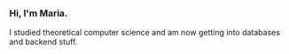 ### Hi, I'm Maria.

I studied theoretical computer science and am now getting into databases and backend stuff.

<!--There is a lot I want to learn!

most immediately
- learn and practice ASP.NET Core Web API
- learn and practice ASP.NET Core MVC
- learn more C#
- learn more .NET fundamentals

own projects
- Tender Buttons API, returning bits of poetry
- get around to cleaning up/ extending BookLog Database from my course exercise
- extend to a book organizing system, organizing lists, hopefully integrating tags/genres from library/goodreads?

also:
- deeper understanding of Relational Databases and SQL.
  - The two part course [Advanced SQL: Logical Query Processing](https://www.linkedin.com/learning/advanced-sql-logical-query-processing-part-1/) looks really helpful and approachable 
- NoSQL Databases
- cloud stuff
- more Docker, Git

What I want to learn and understand better longer term (at the moment I can't properly grasp that much of it yet):
- Database Internals - Book by Alex Petrov
- Designing Data-Intensive Applications - Book by Martin Kleppmann
- [Fundamentals of Database Engineering](https://www.udemy.com/course/database-engines-crash-course/) - Course by Hussein Nasser



⚡ Fun:

I'm a bit obsessed with books and library catalogues. From classics, modernist literature, Science Fiction, popular science, psychology, sociology, memoir, selfhelp to literery fiction and contemporary poetry.

Some of my favorite Authors are Anne Carson, Maggie Nelson, Tommy Pico, Monika Helfer, Sheila Heti, Alejandro Zambra, Simone de Beauvoir, George Eliot, Clarice Lispector, Gertrude Stein, Virginia Woolf, Ted Chiang, Carlo Rovelli, Peter Levine.



<!--
**Malesche/Malesche** is a ✨ _special_ ✨ repository because its `README.md` (this file) appears on your GitHub profile.


Von Klassikern und Modernismus über Science Fiction, Psychologie, Soziologie, Geschichte, Memoir, Selbsthilfe bis zu zeitgenösischer Literatur und Lyrik kann mich sehr viel Verschiedenes begeistern.

Einige meiner Lieblingsautoren sind Anne Carson, Maggie Nelson, Tommy Pico, Monika Helfer, Sheila Heti, Alejandro Zambra, Simone de Beauvoir, George Eliot, Clarice Lispector, Gertrude Stein, Virginia Woolf, Ted Chiang, Carlo Rovelli, Peter Levine.

Here are some ideas to get you started:

- 🔭 I’m currently working on ...
- 🌱 I’m currently learning ...
- 👯 I’m looking to collaborate on ...
- 🤔 I’m looking for help with ...
- 💬 Ask me about ...
- 📫 How to reach me: ...
- 😄 Pronouns: ...
- ⚡ Fun fact: ...
-->
